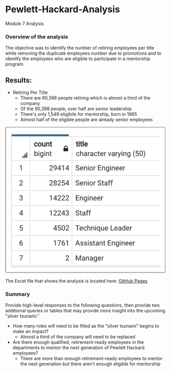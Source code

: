 # Pewlett-Hackard-Analysis
Module 7 Analysis


### Overview of the analysis
The objective was to identify the number of retiring employees per title while removing the duplicate employees number due to promotions and to identify the employees who are eligible to participate in a mentorship program.  

## Results:

- Retiring Per Title
  - There are 90,398 people retiring which is almost a third of the company
  - Of the 90,398 people, over half are senior leadership
  - There's only 1,549 eligibile for mentorship, born in 1965
  - Almost half of the eligible people are already senior employees


![alt text](https://github.com/trallen09/Pewlett-Hackard-Analysis/blob/main/retiring_per_title.png)

The Excel file that shows the analysis is located here: [GitHub Pages](https://github.com/trallen09/Pewlett-Hackard-Analysis)

### Summary
Provide high-level responses to the following questions, then provide two additional queries or tables that may provide more insight into the upcoming "silver tsunami."

- How many roles will need to be filled as the "silver tsunami" begins to make an impact?
  - Almost a third of the company will need to be replaced
- Are there enough qualified, retirement-ready employees in the departments to mentor the next generation of Pewlett Hackard employees?
  - There are more than enough retirement-ready employees to mentor the next generation but there aren't enough eligible for mentorship
